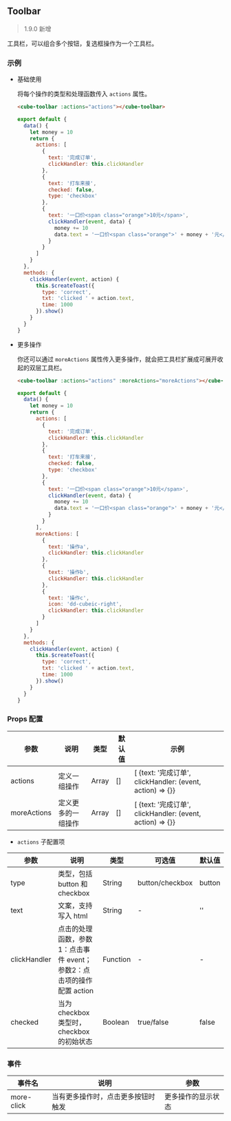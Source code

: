 ## Toolbar

> 1.9.0 新增

工具栏，可以组合多个按钮，复选框操作为一个工具栏。

### 示例

- 基础使用

  将每个操作的类型和处理函数传入 `actions` 属性。

  ```html
  <cube-toolbar :actions="actions"></cube-toolbar>
  ```
  ```js
  export default {
    data() {
      let money = 10
      return {
        actions: [
          {
            text: '完成订单',
            clickHandler: this.clickHandler
          },
          {
            text: '打车来接',
            checked: false,
            type: 'checkbox'
          },
          {
            text: '一口价<span class="orange">10元</span>',
            clickHandler(event, data) {
              money += 10
              data.text = '一口价<span class="orange">' + money + '元</span>'
            }
          }
        ]
      }
    },
    methods: {
      clickHandler(event, action) {
        this.$createToast({
          type: 'correct',
          txt: 'clicked ' + action.text,
          time: 1000
        }).show()
      }
    }
  }
  ```

- 更多操作

  你还可以通过 `moreActions` 属性传入更多操作，就会把工具栏扩展成可展开收起的双层工具栏。

  ```html
  <cube-toolbar :actions="actions" :moreActions="moreActions"></cube-toolbar>
  ```
  ```js
  export default {
    data() {
      let money = 10
      return {
        actions: [
          {
            text: '完成订单',
            clickHandler: this.clickHandler
          },
          {
            text: '打车来接',
            checked: false,
            type: 'checkbox'
          },
          {
            text: '一口价<span class="orange">10元</span>',
            clickHandler(event, data) {
              money += 10
              data.text = '一口价<span class="orange">' + money + '元</span>'
            }
          }
        ],
        moreActions: [
          {
            text: '操作a',
            clickHandler: this.clickHandler
          },
          {
            text: '操作b',
            clickHandler: this.clickHandler
          },
          {
            text: '操作c',
            icon: 'dd-cubeic-right',
            clickHandler: this.clickHandler
          }
        ]
      }
    },
    methods: {
      clickHandler(event, action) {
        this.$createToast({
          type: 'correct',
          txt: 'clicked ' + action.text,
          time: 1000
        }).show()
      }
    }
  }
  ```

### Props 配置

| 参数 | 说明 | 类型 | 默认值 | 示例 |
| - | - | - | - | - |
| actions | 定义一组操作 | Array | [] | [ {text: '完成订单', clickHandler: (event, action) => {}} |
| moreActions | 定义更多的一组操作 | Array | [] | [ {text: '完成订单', clickHandler: (event, action) => {}} |

* `actions` 子配置项

| 参数 | 说明 | 类型 | 可选值 | 默认值 |
| - | - | - | - | - |
| type | 类型，包括 button 和 checkbox | String | button/checkbox | button |
| text | 文案，支持写入 html | String | - | '' |
| clickHandler | 点击的处理函数，参数1：点击事件 event；参数2：点击项的操作配置 action | Function | - | - |
| checked | 当为 checkbox 类型时，checkbox的初始状态 | Boolean | true/false | false |

### 事件

| 事件名 | 说明 | 参数 |
| - | - | - |
| more-click | 当有更多操作时，点击更多按钮时触发 | 更多操作的显示状态 |
